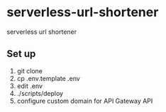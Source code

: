 # serverless-url-shortener

serverless url shortener

## Set up

1. git clone
2. cp .env.template .env 
3. edit .env
4. ./scripts/deploy
5. configure custom domain for API Gateway API

